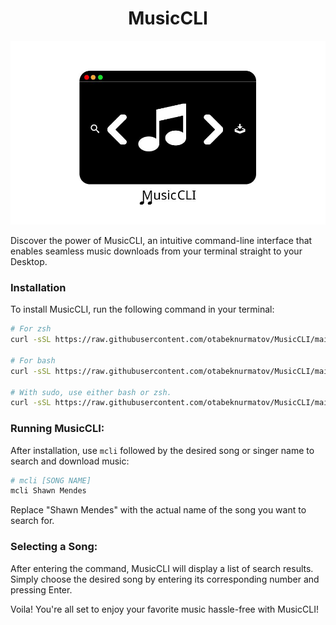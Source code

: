 <h1 align="center"><b>MusicCLI</b></h1> 

![Music CLI logo](./logo.jpeg)

Discover the power of MusicCLI, an intuitive command-line interface that enables seamless music downloads from your terminal straight to your Desktop.

### Installation

To install MusicCLI, run the following command in your terminal:

```bash
# For zsh
curl -sSL https://raw.githubusercontent.com/otabeknurmatov/MusicCLI/main/install.sh | zsh

# For bash
curl -sSL https://raw.githubusercontent.com/otabeknurmatov/MusicCLI/main/install.sh | bash

# With sudo, use either bash or zsh.
curl -sSL https://raw.githubusercontent.com/otabeknurmatov/MusicCLI/main/install.sh | sudo bash
```


### Running MusicCLI:

After installation, use `mcli` followed by the desired song or singer name to search and download music:
 
```bash
# mcli [SONG NAME]
mcli Shawn Mendes
```

Replace "Shawn Mendes" with the actual name of the song you want to search for.

### Selecting a Song:

After entering the command, MusicCLI will display a list of search results. Simply choose the desired song by entering its corresponding number and pressing Enter.

Voila! You're all set to enjoy your favorite music hassle-free with MusicCLI!
